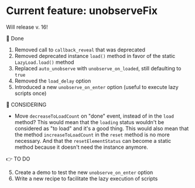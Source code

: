 # Current feature: unobserveFix

Will release v. 16!

💪 Done

1. Removed call to `callback_reveal` that was deprecated
2. Removed deprecated instance `load()` method in favor of the static `LazyLoad.load()` method
3. Replaced `auto_unobserve` with `unobserve_on_loaded`, still defaulting to `true`
4. Removed the `load_delay` option
5. Introduced a new `unobserve_on_enter` option (useful to execute lazy scripts once)

🤔 CONSIDERING

-   Move `decreaseToLoadCount` on "done" event, instead of in the `load` method?
    This would mean that the `loading` status wouldn't be considered as "to load" and it's a good thing.
    This would also mean that the method `increaseToLoadCount` in the `reset` method is no more necessary.
    And that the `resetElementStatus` can become a static method because it doesn't need the instance anymore.

👉 TO DO

5. Create a demo to test the new `unobserve_on_enter` option
5. Write a new recipe to facilitate the lazy execution of scripts
